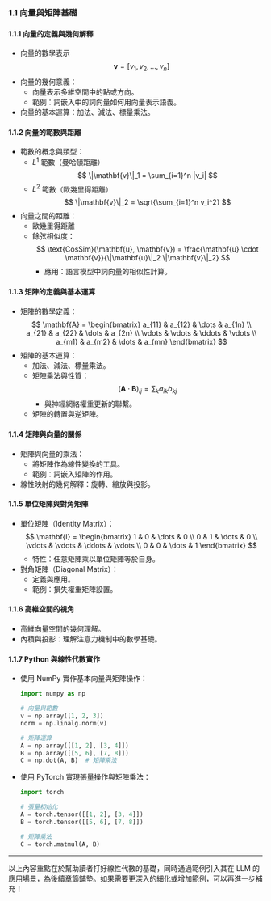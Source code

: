 ### **1.1 向量與矩陣基礎**

#### **1.1.1 向量的定義與幾何解釋**  
- 向量的數學表示  
  $$
  \mathbf{v} = [v_1, v_2, \dots, v_n]
  $$  
- 向量的幾何意義：  
  - 向量表示多維空間中的點或方向。  
  - 範例：詞嵌入中的詞向量如何用向量表示語義。  
- 向量的基本運算：加法、減法、標量乘法。  

#### **1.1.2 向量的範數與距離**
- 範數的概念與類型：  
  -  $L^1$  範數（曼哈頓距離）  
    $$
    \|\mathbf{v}\|_1 = \sum_{i=1}^n |v_i|
    $$
  -  $L^2$  範數（歐幾里得距離）  
    $$
    \|\mathbf{v}\|_2 = \sqrt{\sum_{i=1}^n v_i^2}
    $$  
- 向量之間的距離：  
  - 歐幾里得距離  
  - 餘弦相似度：  
    $$
    \text{CosSim}(\mathbf{u}, \mathbf{v}) = \frac{\mathbf{u} \cdot \mathbf{v}}{\|\mathbf{u}\|_2 \|\mathbf{v}\|_2}
    $$  
    - 應用：語言模型中詞向量的相似性計算。

#### **1.1.3 矩陣的定義與基本運算**
- 矩陣的數學定義：  
  $$
  \mathbf{A} = 
  \begin{bmatrix}
  a_{11} & a_{12} & \dots & a_{1n} \\
  a_{21} & a_{22} & \dots & a_{2n} \\
  \vdots & \vdots & \ddots & \vdots \\
  a_{m1} & a_{m2} & \dots & a_{mn}
  \end{bmatrix}
  $$  
- 矩陣的基本運算：  
  - 加法、減法、標量乘法。  
  - 矩陣乘法與性質：  
    $$
    (\mathbf{A} \cdot \mathbf{B})_{ij} = \sum_{k} a_{ik} b_{kj}
    $$  
    - 與神經網絡權重更新的聯繫。  
  - 矩陣的轉置與逆矩陣。  

#### **1.1.4 矩陣與向量的關係**
- 矩陣與向量的乘法：  
  - 將矩陣作為線性變換的工具。  
  - 範例：詞嵌入矩陣的作用。  
- 線性映射的幾何解釋：旋轉、縮放與投影。  

#### **1.1.5 單位矩陣與對角矩陣**
- 單位矩陣（Identity Matrix）：  
  $$
  \mathbf{I} = 
  \begin{bmatrix}
  1 & 0 & \dots & 0 \\
  0 & 1 & \dots & 0 \\
  \vdots & \vdots & \ddots & \vdots \\
  0 & 0 & \dots & 1
  \end{bmatrix}
  $$  
  - 特性：任意矩陣乘以單位矩陣等於自身。  
- 對角矩陣（Diagonal Matrix）：  
  - 定義與應用。  
  - 範例：損失權重矩陣設置。  

#### **1.1.6 高維空間的視角**
- 高維向量空間的幾何理解。  
- 內積與投影：理解注意力機制中的數學基礎。  

#### **1.1.7 Python 與線性代數實作**
- 使用 NumPy 實作基本向量與矩陣操作：  
  ```python
  import numpy as np
  
  # 向量與範數
  v = np.array([1, 2, 3])
  norm = np.linalg.norm(v)
  
  # 矩陣運算
  A = np.array([[1, 2], [3, 4]])
  B = np.array([[5, 6], [7, 8]])
  C = np.dot(A, B)  # 矩陣乘法
  ```  
- 使用 PyTorch 實現張量操作與矩陣乘法：  
  ```python
  import torch
  
  # 張量初始化
  A = torch.tensor([[1, 2], [3, 4]])
  B = torch.tensor([[5, 6], [7, 8]])
  
  # 矩陣乘法
  C = torch.matmul(A, B)
  ```

---

以上內容重點在於幫助讀者打好線性代數的基礎，同時通過範例引入其在 LLM 的應用場景，為後續章節鋪墊。如果需要更深入的細化或增加範例，可以再進一步補充！
